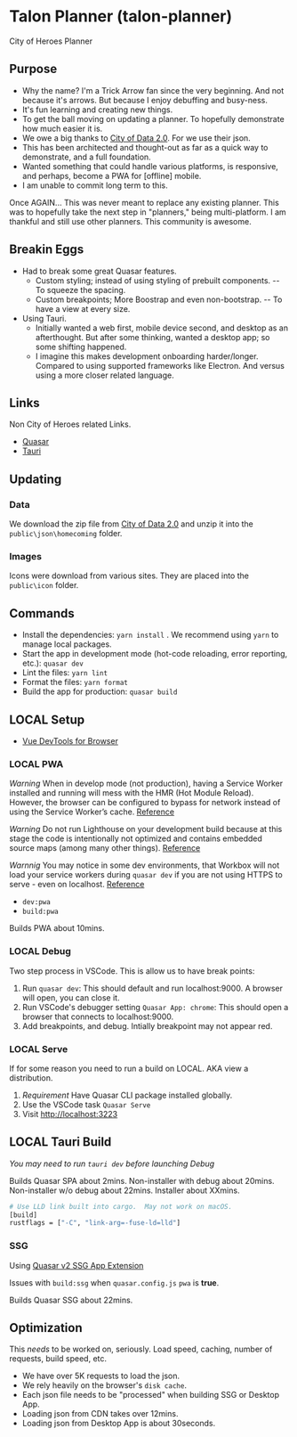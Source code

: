 # Talon Planner (talon-planner)

City of Heroes Planner

## Purpose

- Why the name? I'm a Trick Arrow fan since the very beginning.
  And not because it's arrows. But because I enjoy debuffing and busy-ness.
- It's fun learning and creating new things.
- To get the ball moving on updating a planner.
  To hopefully demonstrate how much easier it is.
- We owe a big thanks to [City of Data 2.0](https://cod.uberguy.net/).
  For we use their json.
- This has been architected and thought-out as far as a quick way
  to demonstrate, and a full foundation.
- Wanted something that could handle various platforms, is responsive, and perhaps, become a PWA for [offline] mobile.
- I am unable to commit long term to this.

Once AGAIN...
This was never meant to replace any existing planner.
This was to hopefully take the next step in "planners," being multi-platform. I am thankful and still use other planners. This community is awesome.

## Breakin Eggs

- Had to break some great Quasar features.
  - Custom styling; instead of using styling of prebuilt components. -- To squeeze the spacing.
  - Custom breakpoints; More Boostrap and even non-bootstrap. -- To have a view at every size.
- Using Tauri.
  - Initially wanted a web first, mobile device second, and desktop as an afterthought. But after some thinking, wanted a desktop app; so some shifting happened.
  - I imagine this makes development onboarding harder/longer. Compared to using supported frameworks like Electron. And versus using a more closer related language.

## Links

Non City of Heroes related Links.

- [Quasar](https://quasar.dev)
- [Tauri](https://tauri.app)

## Updating

### Data

We download the zip file from [City of Data 2.0](https://cod.uberguy.net/)
and unzip it into the `public\json\homecoming` folder.

### Images

Icons were download from various sites.
They are placed into the `public\icon` folder.

## Commands

- Install the dependencies: `yarn install` . We recommend using `yarn` to manage local packages.
- Start the app in development mode (hot-code reloading, error reporting, etc.): `quasar dev`
- Lint the files: `yarn lint`
- Format the files: `yarn format`
- Build the app for production: `quasar build`

## LOCAL Setup

- [Vue DevTools for Browser](https://github.com/vuejs/devtools)

### LOCAL PWA

_Warning_ When in develop mode (not production), having a Service Worker installed and running will mess with the HMR (Hot Module Reload). However, the browser can be configured to bypass for network instead of using the Service Worker’s cache. [Reference](https://quasar.dev/quasar-cli-webpack/developing-pwa/hmr-for-dev)

_Warning_ Do not run Lighthouse on your development build because at this stage the code is intentionally not optimized and contains embedded source maps (among many other things). [Reference](https://quasar.dev/quasar-cli-webpack/developing-pwa/build-commands/)

_Warnnig_ You may notice in some dev environments, that Workbox will not load your service workers during `quasar dev` if you are not using HTTPS to serve - even on localhost. [Reference](https://quasar.dev/quasar-cli-vite/developing-pwa/handling-service-worker)

- `dev:pwa`
- `build:pwa`

Builds PWA about 10mins.

### LOCAL Debug

Two step process in VSCode. This is allow us to have break points:

1. Run `quasar dev`: This should default and run localhost:9000. A browser will open, you can close it.
2. Run VSCode's debugger setting `Quasar App: chrome`: This should open a browser that connects to localhost:9000.
3. Add breakpoints, and debug. Intially breakpoint may not appear red.

### LOCAL Serve

If for some reason you need to run a build on LOCAL. AKA view a distribution.

1. _Requirement_ Have Quasar CLI package installed globally.
2. Use the VSCode task `Quasar Serve`
3. Visit [http://localhost:3223](http://localhost:3223)

## LOCAL Tauri Build

_You may need to run `tauri dev` before launching Debug_

Builds Quasar SPA about 2mins.
Non-installer with debug about 20mins.
Non-installer w/o debug about 22mins.
Installer about XXmins.

```sh
# Use LLD link built into cargo.  May not work on macOS.
[build]
rustflags = ["-C", "link-arg=-fuse-ld=lld"]
```

### SSG

Using [Quasar v2 SSG App Extension](https://github.com/freddy38510/quasar-app-extension-ssg)

Issues with `build:ssg` when `quasar.config.js` `pwa` is **true**.

Builds Quasar SSG about 22mins.

## Optimization

This _needs_ to be worked on, seriously.
Load speed, caching, number of requests, build speed, etc.

- We have over 5K requests to load the json.
- We rely heavily on the browser's `disk cache`.
- Each json file needs to be "processed" when building SSG or Desktop App.
- Loading json from CDN takes over 12mins.
- Loading json from Desktop App is about 30seconds.
